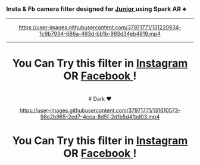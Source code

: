 <h3> Insta & Fb camera filter designed for <a href="https://www.instagram.com/_.whateverrrrrrr/"> Junior </a> using Spark AR ♣ </h3>
<div align="center">


  <hr>
  
https://user-images.githubusercontent.com/37971771/131220934-1c9b7934-686a-493d-bb1b-993d34eb4819.mp4

<hr>
  
  
#  You Can Try this filter in <a href="https://www.instagram.com/ar/912199072707500/"> Instagram</a>  OR <a href="https://www.facebook.com/fbcameraeffects/tryit/912199072707500/">Facebook </a> !

  
  
  <br>
  # Dark ♥
  
  

https://user-images.githubusercontent.com/37971771/131610573-98e2b965-2ed7-4cca-8d5f-2d1b5d4fbd03.mp4

#  You Can Try this filter in <a href="https://www.instagram.com/ar/912199072707500/"> Instagram</a>  OR <a href="https://www.facebook.com/fbcameraeffects/tryit/912199072707500/">Facebook </a> !
